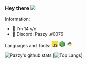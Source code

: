 ### Hey there <img src="https://media.giphy.com/media/hvRJCLFzcasrR4ia7z/giphy.gif" width="25px">

Information:
- 🧑 I'm 14 y/o
- 💬 Discord: Pazzy .#0076

Languages and Tools:
<code><img height="20" src="https://raw.githubusercontent.com/github/explore/80688e429a7d4ef2fca1e82350fe8e3517d3494d/topics/javascript/javascript.png"></code>
<code><img height="20" src="https://raw.githubusercontent.com/github/explore/80688e429a7d4ef2fca1e82350fe8e3517d3494d/topics/nodejs/nodejs.png"></code>
<code><img height="20" src="https://raw.githubusercontent.com/github/explore/80688e429a7d4ef2fca1e82350fe8e3517d3494d/topics/python/python.png"></code>

![Pazzy's github stats](https://github-readme-stats.vercel.app/api?username=Pazzy076&show_icons=true)
[![Top Langs](https://github-readme-stats.vercel.app/api/top-langs/?username=Pazzy076&layout=compact)]
